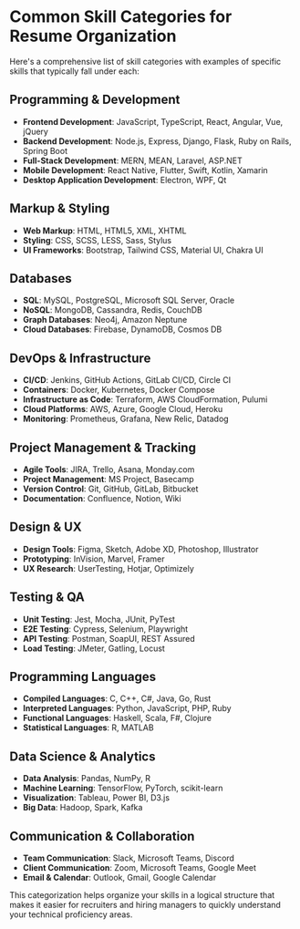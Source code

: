 # Common Skill Categories for Resume Organization

Here's a comprehensive list of skill categories with examples of specific skills that typically fall under each:

## Programming & Development

- **Frontend Development**: JavaScript, TypeScript, React, Angular, Vue, jQuery
- **Backend Development**: Node.js, Express, Django, Flask, Ruby on Rails, Spring Boot
- **Full-Stack Development**: MERN, MEAN, Laravel, ASP.NET
- **Mobile Development**: React Native, Flutter, Swift, Kotlin, Xamarin
- **Desktop Application Development**: Electron, WPF, Qt

## Markup & Styling

- **Web Markup**: HTML, HTML5, XML, XHTML
- **Styling**: CSS, SCSS, LESS, Sass, Stylus
- **UI Frameworks**: Bootstrap, Tailwind CSS, Material UI, Chakra UI

## Databases

- **SQL**: MySQL, PostgreSQL, Microsoft SQL Server, Oracle
- **NoSQL**: MongoDB, Cassandra, Redis, CouchDB
- **Graph Databases**: Neo4j, Amazon Neptune
- **Cloud Databases**: Firebase, DynamoDB, Cosmos DB

## DevOps & Infrastructure

- **CI/CD**: Jenkins, GitHub Actions, GitLab CI/CD, Circle CI
- **Containers**: Docker, Kubernetes, Docker Compose
- **Infrastructure as Code**: Terraform, AWS CloudFormation, Pulumi
- **Cloud Platforms**: AWS, Azure, Google Cloud, Heroku
- **Monitoring**: Prometheus, Grafana, New Relic, Datadog

## Project Management & Tracking

- **Agile Tools**: JIRA, Trello, Asana, Monday.com
- **Project Management**: MS Project, Basecamp
- **Version Control**: Git, GitHub, GitLab, Bitbucket
- **Documentation**: Confluence, Notion, Wiki

## Design & UX

- **Design Tools**: Figma, Sketch, Adobe XD, Photoshop, Illustrator
- **Prototyping**: InVision, Marvel, Framer
- **UX Research**: UserTesting, Hotjar, Optimizely

## Testing & QA

- **Unit Testing**: Jest, Mocha, JUnit, PyTest
- **E2E Testing**: Cypress, Selenium, Playwright
- **API Testing**: Postman, SoapUI, REST Assured
- **Load Testing**: JMeter, Gatling, Locust

## Programming Languages

- **Compiled Languages**: C, C++, C#, Java, Go, Rust
- **Interpreted Languages**: Python, JavaScript, PHP, Ruby
- **Functional Languages**: Haskell, Scala, F#, Clojure
- **Statistical Languages**: R, MATLAB

## Data Science & Analytics

- **Data Analysis**: Pandas, NumPy, R
- **Machine Learning**: TensorFlow, PyTorch, scikit-learn
- **Visualization**: Tableau, Power BI, D3.js
- **Big Data**: Hadoop, Spark, Kafka

## Communication & Collaboration

- **Team Communication**: Slack, Microsoft Teams, Discord
- **Client Communication**: Zoom, Microsoft Teams, Google Meet
- **Email & Calendar**: Outlook, Gmail, Google Calendar

This categorization helps organize your skills in a logical structure that makes it easier for recruiters and hiring managers to quickly understand your technical proficiency areas.
